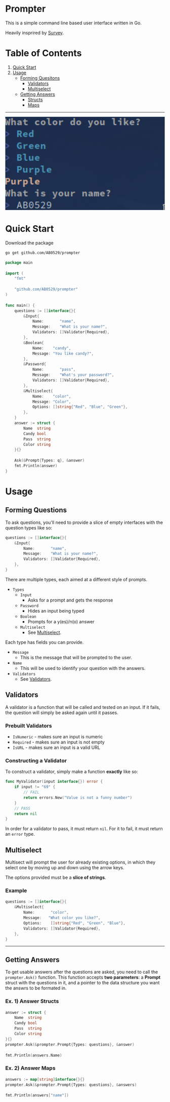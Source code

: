 # Prompter

This is a simple command line based user interface written in Go.

Heavily insprired by [Survey](https://github.com/AlecAivazis/survey).
# Table of Contents
1. [Quick Start](#quick-start)
1. [Usage](#usage)
    - [Forming Quesitons](#forming-questions)
        -  [Validators](#validators)
        - [Multiselect](#multiselect)
    - [Getting Answers](#getting-answers)
        - [Structs](#ex-1-answer-structs)
        - [Maps](#ex-2-answer-maps)

---

<p align="center">
<img src="https://github.com/AB0529/prompter/raw/main/Showcase-Image.png" data-canonical-src="https://github.com/AB0529/prompter/raw/main/Showcase-Image.png" width="512" />
</p>

# Quick Start
Download the package
```sh
go get github.com/AB0529/prompter
```
```go
package main

import (
	"fmt"

	"github.com/AB0529/prompter"
)

func main() {
	questions := []interface{}{
		&Input{
			Name:       "name",
			Message:    "What is your name?",
			Validators: []Validator{Required},
		},
		&Boolean{
			Name:    "candy",
			Message: "You like candy?",
		},
		&Password{
			Name:       "pass",
			Message:    "What's your password?",
			Validators: []Validator{Required},
		},
		&Multiselect{
			Name:    "color",
			Message: "Color",
			Options: []string{"Red", "Blue", "Green"},
		},
	}
	answer := struct {
		Name  string
		Candy bool
		Pass  string
		Color string
	}{}

	Ask(&Prompt{Types: q}, &answer)
	fmt.Println(answer)
}
```

# Usage
## Forming Questions
To ask questions, you'll need to provide a slice of empty interfaces with the question types like so:
```go
questions := []interface{}{
    &Input{
        Name:       "name",
        Message:    "What is your name?",
        Validators: []Validator{Required},
    },
}
```
There are multiple types, each aimed at a different style of prompts.
- `Types`
    - `Input`
        - Asks for a prompt and gets the response
    - `Password`
        - Hides an input being typed
    - `Boolean`
        -  Prompts for a y(es)/n(o) answer
    - `Multiselect`
        - See [Multiselect](#Multiselect).

Each type has fields you can provide.
- `Message`
    - This is the message that will be prompted to the user.
- `Name`
    - This will be used to identify your question with the answers.
- `Validators`
    - See [Validators](#Validators).

## Validators
A validator is a function that will be called and tested on an input. If it fails, the question will simply be asked again until it passes.
### Prebuilt Validators
- `IsNumeric` - makes sure an input is numeric
- `Required` - makes sure an input is not empty
- `IsURL` - makes sure an input is a valid URL

### Constructing a Validator
To construct a validator, simply make a function **exactly** like so:
```go
func MyValidator(input interface{}) error {
    if input != "69" {
        // FAIL
        return errors.New("Value is not a funny number")
    }
    // PASS
    return nil
}
```
In order for a validator to pass, it must return `nil`. For it to fail, it must return an `error` type. 

## Multiselect
Multisect will prompt the user for already existing options, in which they select one by moving up and down using the arrow keys.

The options provided must be a **slice of strings**.

### Example
```go
questions := []interface{}{
    &Multiselect{
        Name:       "color",
        Message:   "What color you like?",
        Options:    []string{"Red", "Green", "Blue"},
        Validators: []Validator{Required},
    },
}
```

---

## Getting Answers
To get usable answers after the questions are asked, you need to call the `prompter.Ask()` function. This function accepts **two parameters**: a **Prompt** struct with the questions in it, and a pointer to the data structure you want the answrs to be formated in.

### Ex. 1) Answer Structs
```go
answer := struct {
    Name  string
    Candy bool
    Pass  string
    Color string
}{}
prompter.Ask(&prompter.Prompt{Types: questions}, &answer)

fmt.Println(answers.Name)
```
### Ex. 2) Answer Maps
```go
answers := map[string]interface{}{}
prompter.Ask(&prompter.Prompt{Types: questions}, &answers)

fmt.Println(answers["name"])
```